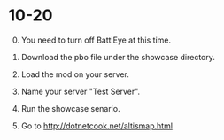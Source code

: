 # 10-20

0. You need to turn off BattlEye at this time.

1. Download the pbo file under the showcase directory.

2. Load the mod on your server.

3. Name your server "Test Server".

4. Run the showcase senario.

5. Go to http://dotnetcook.net/altismap.html
